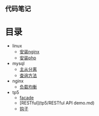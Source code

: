 ## 代码笔记
# 目录
* linux
  * [安装nginx](linux/centos7安装nginx.md)
  * [安装php](linux/centos7安装php.md)
* mysql
  * [主从分离](mysql/从0开始主从分离配置.md)
  * [查询方法](mysql/操作记录.md)
* nginx
  * [负载均衡](nginx/nginx负载均衡.md)
* tp5
  * [facade](tp5/facade（门面）.md)
  * [RESTful](tp5/RESTful API demo.md)
  * [钩子](tp5/钩子（HOOK）.md)
